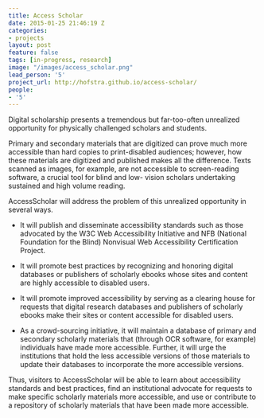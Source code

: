 ```yaml
---
title: Access Scholar
date: 2015-01-25 21:46:19 Z
categories:
- projects
layout: post
feature: false
tags: [in-progress, research]
image: "/images/access_scholar.png"
lead_person: '5'
project_url: http://hofstra.github.io/access-scholar/
people:
- '5'
---
```


Digital scholarship presents a tremendous but far-too-often unrealized opportunity for physically challenged scholars and students.

Primary and secondary materials that are digitized can prove much more accessible than hard copies to print-disabled audiences; however, how these materials are digitized and published makes all the difference.   Texts scanned as images, for example, are not accessible to screen-reading software, a crucial tool for blind and low- vision scholars undertaking sustained and high volume reading.

<!--more-->

AccessScholar will address the problem of this unrealized opportunity in several ways.

* It will publish and disseminate accessibility standards such as those advocated by the W3C Web Accessibility Initiative and NFB (National Foundation for the Blind) Nonvisual Web Accessibility Certification Project.

* It will promote best practices by recognizing and honoring digital databases or publishers of scholarly ebooks whose sites and content are highly accessible to disabled users.

* It will promote improved accessibility by serving as a clearing house for requests that digital research databases and publishers of scholarly ebooks make their sites or content accessible for disabled users.

* As a crowd-sourcing initiative, it will maintain a database of primary and secondary scholarly materials that (through OCR software, for example) individuals have made more accessible.  Further, it will urge the institutions that hold the less accessible versions of those materials to update their databases to incorporate the more accessible versions.

Thus, visitors to AccessScholar will be able to learn about accessibility standards and best practices, find an institutional advocate for requests to make specific scholarly materials more accessible, and use or contribute to a repository of scholarly materials that have been made more accessible.
